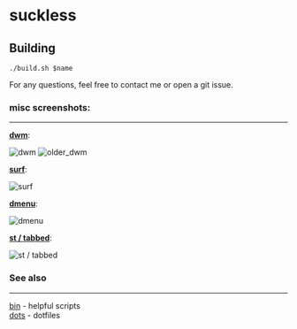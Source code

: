 # suckless

## Building

`./build.sh $name`

For any questions, feel free to contact me or open a git issue.

### misc screenshots:
------

**[dwm](http://github.com/MitchWeaver/suckless/tree/master/dwm)**:

![dwm](https://i.redd.it/adumeevthui41.png)
![older_dwm](http://i.imgur.com/ossASOE.png)

**[surf](http://github.com/MitchWeaver/suckless/tree/master/surf)**:

![surf](http://i.imgur.com/yRY0yMg.png)

**[dmenu](http://github.com/MitchWeaver/suckless/tree/master/dwm)**:

![dmenu](http://i.imgur.com/qdgw5n9.jpg)

**[st / tabbed](http://github.com/MitchWeaver/suckless/tree/master/st)**:

![st / tabbed](http://i.imgur.com/HjfUvWn.png)

### See also
-------

[bin](http://github.com/mitchweaver/bin) - helpful scripts  
[dots](http://github.com/mitchweaver/dots) - dotfiles  
